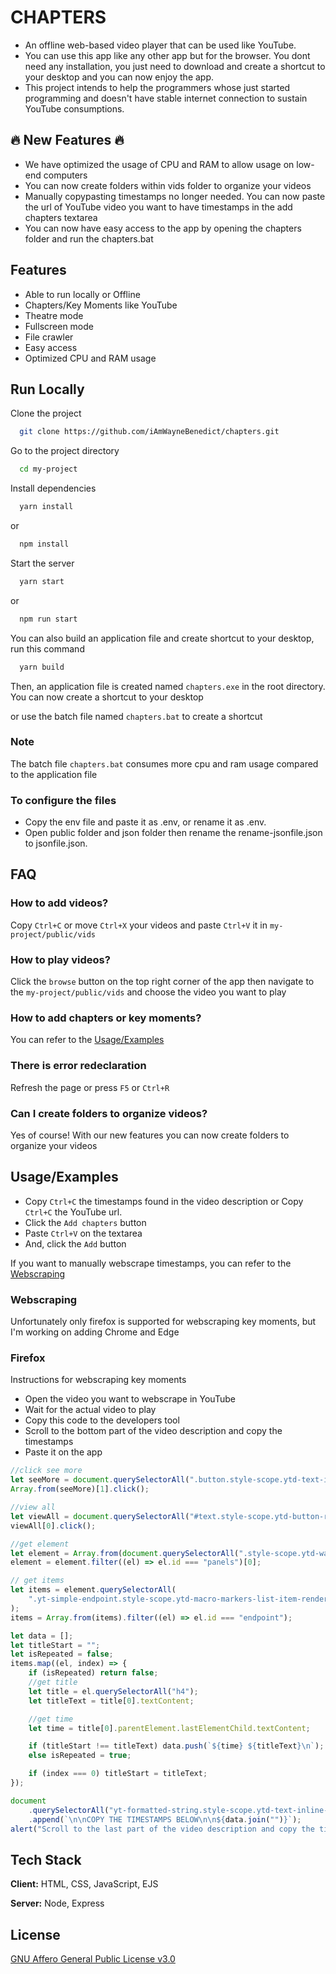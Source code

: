 # CHAPTERS

-   An offline web-based video player that can be used like YouTube.   
-   You can use this app like any other app but for the browser. You dont need any installation, you just need to download and create a shortcut to your desktop and you can now enjoy the app.  
-   This project intends to help the programmers whose just started programming and doesn't have stable internet connection to sustain YouTube consumptions.

## :fire: New Features :fire:

-   We have optimized the usage of CPU and RAM to allow usage on low-end computers
-   You can now create folders within vids folder to organize your videos
-   Manually copypasting timestamps no longer needed. You can now paste the url of YouTube video you want to have timestamps in the add chapters textarea
-   You can now have easy access to the app by opening the chapters folder and run the chapters.bat 

## Features

-   Able to run locally or Offline
-   Chapters/Key Moments like YouTube
-   Theatre mode
-   Fullscreen mode
-   File crawler
-   Easy access
-   Optimized CPU and RAM usage

## Run Locally

Clone the project

```bash
  git clone https://github.com/iAmWayneBenedict/chapters.git
```

Go to the project directory

```bash
  cd my-project
```

Install dependencies

```bash
  yarn install
```
or 

```bash
  npm install
```

Start the server

```bash
  yarn start
```

or

```bash
  npm run start
```

You can also build an application file and create shortcut to your desktop, run this command

```bash
  yarn build
```
Then, an application file is created named `chapters.exe` in the root directory. You can now create a shortcut to your desktop

or use the batch file named `chapters.bat` to create a shortcut

### Note

The batch file `chapters.bat` consumes more cpu and ram usage compared to the application file

### To configure the files

-   Copy the env file and paste it as .env, or rename it as .env.  
-   Open public folder and json folder then rename the rename-jsonfile.json to jsonfile.json.  

## FAQ

### How to add videos?

Copy `Ctrl+C` or move `Ctrl+X` your videos and paste `Ctrl+V` it in `my-project/public/vids`

### How to play videos?

Click the `browse` button on the top right corner of the app then navigate to the `my-project/public/vids` and choose the video you want to play

### How to add chapters or key moments?

You can refer to the [Usage/Examples](#usageexamples)

### There is error redeclaration

Refresh the page or press `F5` or `Ctrl+R`

### Can I create folders to organize videos?

Yes of course! With our new features you can now create folders to organize your videos

## Usage/Examples

-   Copy `Ctrl+C` the timestamps found in the video description or Copy `Ctrl+C` the YouTube url.
-   Click the `Add chapters` button
-   Paste `Ctrl+V` on the textarea
-   And, click the `Add` button

If you want to manually webscrape timestamps, you can refer to the [Webscraping](#webscraping)

### Webscraping

Unfortunately only firefox is supported for webscraping key moments, but I'm working on adding Chrome and Edge

### Firefox

Instructions for webscraping key moments

-   Open the video you want to webscrape in YouTube
-   Wait for the actual video to play
-   Copy this code to the developers tool
-   Scroll to the bottom part of the video description and copy the timestamps
-   Paste it on the app

```javascript
//click see more
let seeMore = document.querySelectorAll(".button.style-scope.ytd-text-inline-expander");
Array.from(seeMore)[1].click();

//view all
let viewAll = document.querySelectorAll("#text.style-scope.ytd-button-renderer.style-blue-text");
viewAll[0].click();

//get element
let element = Array.from(document.querySelectorAll(".style-scope.ytd-watch-flexy"));
element = element.filter((el) => el.id === "panels")[0];

// get items
let items = element.querySelectorAll(
	".yt-simple-endpoint.style-scope.ytd-macro-markers-list-item-renderer"
);
items = Array.from(items).filter((el) => el.id === "endpoint");

let data = [];
let titleStart = "";
let isRepeated = false;
items.map((el, index) => {
	if (isRepeated) return false;
	//get title
	let title = el.querySelectorAll("h4");
	let titleText = title[0].textContent;

	//get time
	let time = title[0].parentElement.lastElementChild.textContent;

	if (titleStart !== titleText) data.push(`${time} ${titleText}\n`);
	else isRepeated = true;

	if (index === 0) titleStart = titleText;
});

document
	.querySelectorAll("yt-formatted-string.style-scope.ytd-text-inline-expander")[0]
	.append(`\n\nCOPY THE TIMESTAMPS BELOW\n\n${data.join("")}`);
alert("Scroll to the last part of the video description and copy the timestamps");
```

## Tech Stack

**Client:** HTML, CSS, JavaScript, EJS

**Server:** Node, Express

## License

[GNU Affero General Public License v3.0](https://github.com/iAmWayneBenedict/chapters/blob/master/LICENSE)
